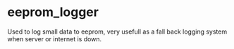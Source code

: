 # eeprom_logger
Used to log small data to eeprom, very usefull as a fall back logging system when server or internet is down.
